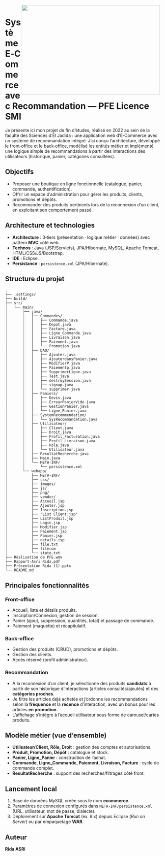<img align="right" src="Réalisation-de-PFE.gif" width="450" height="290">  


# Système E‑Commerce avec Recommandation — PFE Licence SMI

Je présente ici mon projet de fin d’études, réalisé en 2022 au sein de la faculté des Sciences d’El Jadida : une application web d’E‑Commerce avec un système de recommandation intégré. J’ai conçu l’architecture, développé le front‑office et le back‑office, modélisé les entités métier et implémenté une logique simple de recommandations à partir des interactions des utilisateurs (historique, panier, catégories consultées).

## Objectifs
- Proposer une boutique en ligne fonctionnelle (catalogue, panier, commande, authentification).
- Offrir un espace d’administration pour gérer les produits, clients, promotions et dépôts.
- Recommander des produits pertinents lors de la reconnexion d’un client, en exploitant son comportement passé.

## Architecture et technologies
- **Architecture** : 3‑tiers (présentation · logique métier · données) avec pattern **MVC** côté web.
- **Technos** : Java (JSP/Servlets), JPA/Hibernate, MySQL, Apache Tomcat, HTML/CSS/JS/Bootstrap.
- **IDE** : Eclipse.
- **Persistance** : `persistence.xml` (JPA/Hibernate).

## Structure du projet
```
.
├── .settings/
├── build/
├── src/
│   └── main/
│       ├── java/
│       │   ├── Commandes/
│       │   │   ├── Commande.java
│       │   │   ├── Depot.java
│       │   │   ├── Facture.java
│       │   │   ├── Ligne_Commande.java
│       │   │   ├── Livraison.java
│       │   │   ├── Paiement.java
│       │   │   └── Promotion.java
│       │   ├── DAO/
│       │   │   ├── Ajouter.java
│       │   │   ├── AjouterdansPanier.java
│       │   │   ├── ModifierP.java
│       │   │   ├── Paiementp.java
│       │   │   ├── SupprimerLigne.java
│       │   │   ├── Test.java
│       │   │   ├── destroySession.java
│       │   │   ├── signup.java
│       │   │   └── supprimer.java
│       │   ├── Paniers/
│       │   │   ├── Devis.java
│       │   │   ├── ErreurPanierVide.java
│       │   │   ├── GestionPanier.java
│       │   │   └── Ligne_Panier.java
│       │   ├── SystemRecommendation/
│       │   │   └── SysRecommandation.java
│       │   ├── Utilisateur/
│       │   │   ├── Client.java
│       │   │   ├── Droit.java
│       │   │   ├── Profil_Facturation.java
│       │   │   ├── Profil_Livraison.java
│       │   │   ├── Role.java
│       │   │   └── Utilisateur.java
│       │   ├── ResultatRecherche.java
│       │   ├── Main.java
│       │   └── META-INF/
│       │       └── persistence.xml
│       └── webapp/
│           ├── META-INF/
│           ├── css/
│           ├── images/
│           ├── js/
│           ├── png/
│           ├── vendor/
│           ├── Accueil.jsp
│           ├── Ajouter.jsp
│           ├── Inscription.jsp
│           ├── "List Client.jsp"
│           ├── ListProduit.jsp
│           ├── Login.jsp
│           ├── Modifier.jsp
│           ├── Paiement.jsp
│           ├── Panier.jsp
│           ├── details.jsp
│           ├── file.txt
│           ├── filecom
│           └── state.txt
├── Réalisation de PFE.wmv
├── Rapport-Asri Rida.pdf
├── Présentation Rida (1).pptx
└── README.md
```

## Principales fonctionnalités
### Front‑office
- Accueil, liste et détails produits.
- Inscription/Connexion, gestion de session.
- Panier (ajout, suppression, quantités, total) et passage de commande.
- Paiement (maquette) et récapitulatif.

### Back‑office
- Gestion des produits (CRUD), promotions et dépôts.
- Gestion des clients.
- Accès réservé (profil administrateur).

### Recommandation
- À la reconnexion d’un client, je sélectionne des produits **candidats** à partir de son historique d’interactions (articles consultés/ajoutés) et des **catégories proches**.
- Je filtre les articles déjà achetés et j’ordonne les recommandations selon la **fréquence** et la **récence** d’interaction, avec un bonus pour les articles **en promotion**.
- L’affichage s’intègre à l’accueil utilisateur sous forme de carousel/cartes produits.

## Modèle métier (vue d’ensemble)
- **Utilisateur/Client, Rôle, Droit** : gestion des comptes et autorisations.
- **Produit, Promotion, Dépôt** : catalogue et stock.
- **Panier, Ligne_Panier** : construction de l’achat.
- **Commande, Ligne_Commande, Paiement, Livraison, Facture** : cycle de commande complet.
- **ResultatRecherche** : support des recherches/filtrages côté front.

## Lancement local
1. Base de données MySQL créée sous le nom **ecommerce**.
2. Paramètres de connexion configurés dans `META-INF/persistence.xml` (URL, utilisateur, mot de passe, dialecte).
3. Déploiement sur **Apache Tomcat** (ex. 9.x) depuis Eclipse (*Run on Server*) ou par empaquetage **WAR**.

## Auteur
**Rida ASRI**
